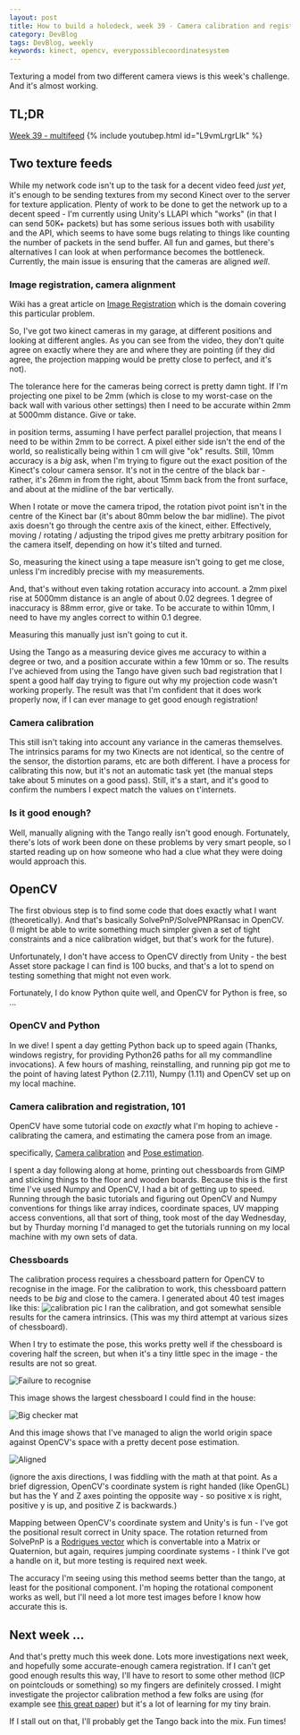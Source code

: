 ```yaml
---
layout: post
title: How to build a holodeck, week 39 - Camera calibration and registration
category: DevBlog
tags: DevBlog, weekly
keywords: kinect, opencv, everypossiblecoordinatesystem
---
```


Texturing a model from two different camera views is this week's challenge.
And it's almost working.

## TL;DR

[Week 39 - multifeed](https://youtu.be/L9vmLrgrLlk)
{% include youtubep.html id="L9vmLrgrLlk" %}

## Two texture feeds

While my network code isn't up to the task for a decent video feed *just yet*, it's enough
to be sending textures from my second Kinect over to the server for texture application.
Plenty of work to be done to get the network up to a decent speed - I'm currently using
Unity's LLAPI which "works" (in that I can send 50K+ packets) but has some serious issues
both with usability and the API, which seems to have some bugs relating to things like
counting the number of packets in the send buffer. All fun and games, but there's alternatives
I can look at when performance becomes the bottleneck. Currently, the main issue is
ensuring that the cameras are aligned *well*.

### Image registration, camera alignment

Wiki has a great article on [Image Registration](https://en.wikipedia.org/wiki/Image_registration)
which is the domain covering this particular problem.

So, I've got two kinect cameras in my garage, at different positions and looking at different
angles. As you can see from the video, they don't quite agree on exactly where they are and
where they are pointing (if they did agree, the projection mapping would be pretty close to
perfect, and it's not).

The tolerance here for the cameras being correct is pretty damn tight. If I'm projecting
one pixel to be 2mm (which is close to my worst-case on the back wall with various other
settings) then I need to be accurate within 2mm at 5000mm distance. Give or take.

in position terms, assuming I have perfect parallel projection, that means I need to be within
2mm to be correct. A pixel either side isn't the end of the world, so realistically being within
1 cm will give "ok" results. Still, 10mm accuracy is a *big* ask, when I'm trying to figure out
the exact position of the Kinect's colour camera sensor. It's not in the centre of the black bar -
rather, it's 26mm in from the right, about 15mm back from the front surface, and about at the
midline of the bar vertically.

When I rotate or move the camera tripod, the rotation pivot point isn't in the centre of the
Kinect bar (it's about 80mm below the bar midline). The pivot axis doesn't go through the centre
axis of the kinect, either. Effectively, moving / rotating / adjusting the tripod gives me
pretty arbitrary position for the camera itself, depending on how it's tilted and turned.

So, measuring the kinect using a tape measure isn't going to get me close, unless I'm incredibly
precise with my measurements.

And, that's without even taking rotation accuracy into account. a 2mm pixel rise at 5000mm distance
is an angle of about 0.02 degrees. 1 degree of inaccuracy is 88mm error, give or take. To be
accurate to within 10mm, I need to have my angles correct to within 0.1 degree.

Measuring this manually just isn't going to cut it.

Using the Tango as a measuring device gives me accuracy to within a degree or two, and a position
accurate within a few 10mm or so. The results I've achieved from using the Tango have given
such bad registration that I spent a good half day trying to figure out why my projection code
wasn't working properly. The result was that I'm confident that it does work properly now,
if I can ever manage to get good enough registration!

### Camera calibration

This still isn't taking into account any variance in the cameras themselves. The intrinsics params
for my two Kinects are not identical, so the centre of the sensor, the distortion params, etc are
both different. I have a process for calibrating this now, but it's not an automatic task yet
(the manual steps take about 5 minutes on a good pass). Still, it's a start, and it's good
to confirm the numbers I expect match the values on t'internets.

### Is it good enough?

Well, manually aligning with the Tango really isn't good enough. Fortunately, there's lots of
work been done on these problems by very smart people, so I started reading up on how someone
who had a clue what they were doing would approach this.

## OpenCV

The first obvious step is to find some code that does exactly what I want (theoretically). And
that's basically SolvePnP/SolvePNPRansac in OpenCV. (I might be able to write something much
simpler given a set of tight constraints and a nice calibration widget, but that's work for
the future).

Unfortunately, I don't have access to OpenCV directly from Unity - the best Asset store package
I can find is 100 bucks, and that's a lot to spend on testing something that might not even work.

Fortunately, I do know Python quite well, and OpenCV for Python is free, so ...

### OpenCV and Python

In we dive! I spent a day getting Python back up to speed again (Thanks, windows registry, for
providing Python26 paths for all my commandline invocations). A few hours of mashing, reinstalling,
and running pip got me to the point of having latest Python (2.7.11), Numpy (1.11) and OpenCV
set up on my local machine.


### Camera calibration and registration, 101

OpenCV have some tutorial code on *exactly* what I'm hoping to achieve - calibrating the camera,
and estimating the camera pose from an image.

specifically, [Camera calibration](http://docs.opencv.org/3.1.0/d9/db7/tutorial_py_table_of_contents_calib3d.html)
and [Pose estimation](http://docs.opencv.org/3.1.0/d7/d53/tutorial_py_pose.html).

I spent a day following along at home, printing out chessboards from GIMP and sticking things
to the floor and wooden boards. Because this is the first time I've used Numpy and OpenCV, I had
a bit of getting up to speed. Running through the basic tutorials and figuring out OpenCV and Numpy
conventions for things like array indices, coordinate spaces, UV mapping access conventions, all that
sort of thing, took most of the day Wednesday, but by Thurday morning I'd managed to get the
tutorials running on my local machine with my own sets of data.

### Chessboards

The calibration process requires a chessboard pattern for OpenCV to recognise in the image.
For the calibration to work, this chessboard pattern needs to be *big* and close to the camera.
I generated about 40 test images like this: ![calibration pic](/assets/week39/calib1.jpg)
I ran the calibration, and got somewhat sensible results for the camera intrinsics. (This was my
third attempt at various sizes of chessboard).

When I try to estimate the pose, this works pretty well if the chessboard is covering half
the screen, but when it's a tiny little spec in the image - the results are not so great.

![Failure to recognise](/assets/week39/opencv_failed.jpg)

This image shows the largest chessboard I could find in the house:

![Big checker mat](/assets/week39/opencv_found.jpg)

And this image shows that I've managed to align the world origin space against OpenCV's space
with a pretty decent pose estimation.

![Aligned](/assets/week39/opencv_aligned.jpg)

(ignore the axis directions, I was fiddling with the math at that point. As a brief digression,
OpenCV's coordinate system is right handed (like OpenGL) but has the Y and Z axes pointing
the opposite way - so positive x is right, positive y is up, and positive Z is backwards.)

Mapping between OpenCV's coordinate system and Unity's is fun - I've got the positional result
correct in Unity space. The rotation returned from SolvePnP is a
[Rodrigues vector](https://en.wikipedia.org/wiki/Rodrigues'_rotation_formula) which is convertable
into a Matrix or Quaternion, but again, requires jumping coordinate systems - I think I've got
a handle on it, but more testing is required next week.

The accuracy I'm seeing using this method seems better than the tango, at least for the positional
component. I'm hoping the rotational component works as well, but I'll need a lot more test
images before I know how accurate this is.

## Next week ...

And that's pretty much this week done. Lots more investigations next week, and hopefully some
accurate-enough camera registration. If I can't get good enough results this way, I'll have to
resort to some other method (ICP on pointclouds or something) so my fingers are definitely
crossed. I might investigate the projector calibration method a few folks are using (for example
see [this great paper](https://www.comp.nus.edu.sg/~brown/pdf/TVCG05.pdf)) but it's a lot of
learning for my tiny brain.

If I stall out on that, I'll probably get the Tango back into the mix. Fun times!









